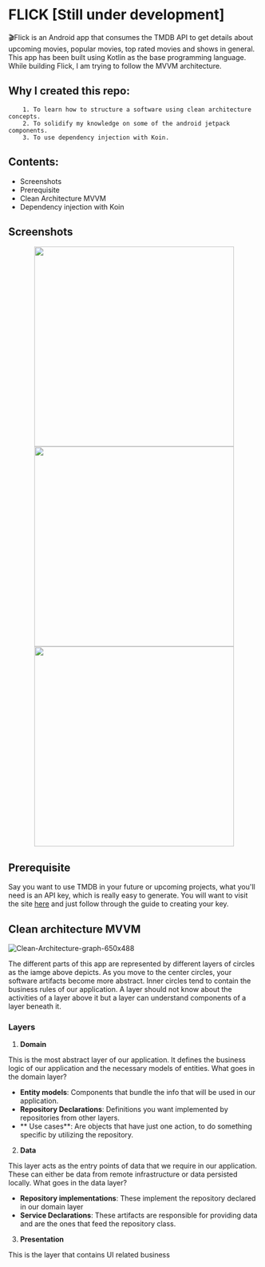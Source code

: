 # FLICK [Still under development]
🎬Flick is
an Android app that consumes the TMDB API to get details about upcoming movies, popular movies, top rated movies and shows in general. This app has been built using Kotlin as the base programming language. While building Flick, I am trying to follow the MVVM architecture.

## Why I created this repo:
        1. To learn how to structure a software using clean architecture concepts.
        2. To solidify my knowledge on some of the android jetpack components.
        3. To use dependency injection with Koin.
       

## Contents:
- Screenshots
- Prerequisite
- Clean Architecture MVVM
- Dependency injection with Koin

## Screenshots
<p align="center">
<img  src="https://i.ibb.co/br181r9/splash.jpg" height="400px">
<img  src="https://i.ibb.co/ZKbmYny/home.jpg" height="400px">
<img  src="https://i.ibb.co/bFpDY2p/details.jpg" height="400px">
</p>

## Prerequisite
Say you want to use TMDB in your future or upcoming projects, what you'll need is an API key, which is really easy to generate. You will want to visit the site [here](https://developers.themoviedb.org/3/getting-started/introduction) and just follow through the guide to creating your key.

## Clean architecture MVVM
![Clean-Architecture-graph-650x488](https://user-images.githubusercontent.com/59829833/137780349-f60383ba-ae90-415f-801c-fb1871a00e2e.png)

The different parts of this app are represented by different layers of circles as the iamge above depicts. As you move to the center circles, your software artifacts become more abstract.
Inner circles tend to contain the business rules of our application.
A layer should not know about the activities of a layer above it but a layer can understand components of a layer beneath it.

### Layers
 1. **Domain**

This is the most abstract layer of our application. It defines the business logic of our application and the necessary models of entities.
What goes in the domain layer?
+ **Entity models**: Components that bundle the info that will be used in our application.
+ **Repository Declarations**: Definitions you want implemented by repositories from other layers.
+ ** Use cases**: Are objects that have just one action, to do something specific by utilizing the repository.

 2. **Data**

This layer acts as the entry points of data that we require in our application. These can either be data from remote infrastructure or data persisted locally.
What goes in the data layer?
+ **Repository implementations**: These implement the repository declared in our domain layer
+ **Service Declarations**: These artifacts are responsible for providing data and are the ones that feed the repository class.

3. **Presentation**

This is the layer that contains UI related business



    